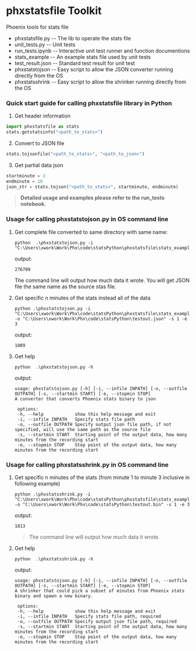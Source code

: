 # phxstatsfile Toolkit
Phoenix tools for stats file

- phxstatsfile.py -- The lib to operate the stats file
- unit_tests.py -- Unit tests
- run_tests.ipynb -- Interactive unit test runner and function documentions
- stats_example -- An example stats file used by unit tests
- test_result.json -- Standard test result for unit test
- phxstatstojson -- Easy script to allow the JSON converter running directly from the OS
- phxstatsshrink -- Easy script to allow the shrinker running directly from the OS

### Quick start guide for calling phxstatsfile library in Python
1. Get header information
```python
import phxstatsfile as stats
stats.getstatsinfo("<path_to_stats>")
```

2. Convert to JSON file
```python
stats.tojsonfile("<path_to_stats>", "<path_to_json>")
```

3. Get partial data json
```python
startminute = 3
endminute = 10
json_str = stats.tojson("<path_to_stats>", startminute, endminute)
```

> **Detailed usage and examples please refer to the run_tests notebook.**

### Usage for calling phxstatstojson.py in OS command line
1. Get complete file converted to same directory with same name:
   ```shell
   python  .\phxstatstojson.py -i "C:\Users\xwork\Work\Phx\code\statsPython\phxstatsfile\stats_example"
   ```
   output:
   ```
   276709
   ```
   The command line will output how much data it wrote. You will get JSON file the same name as the source stas file.

2. Get specific n minutes of the stats instead all of the data
   ```shell
   python .\phxstatstojson.py -i "C:\Users\xwork\Work\Phx\code\statsPython\phxstatsfile\stats_example" -o "C:\Users\xwork\Work\Phx\code\statsPython\testout.json" -s 1 -e 3
   ```
   output:
   ```
   1809
   ```

3. Get help
   ```shell
   python  .\phxstatstojson.py -h
   ```
   output:
   ```
   usage: phxstatstojson.py [-h] [-i, --infile INPATH] [-o, --outfile OUTPATH] [-s, --startmin START] [-e, --stopmin STOP]
   A converter that converts Phoenix stats binary to json

    options:
    -h, --help            show this help message and exit
    -i, --infile INPATH   Specify stats file path
    -o, --outfile OUTPATH Specify output json file path, if not specified, will use the same path as the source file
    -s, --startmin START  Starting point of the output data, how many minutes from the recording start
    -e, --stopmin STOP    Stop point of the output data, how many minutes from the recording start
   ```

### Usage for calling phxstatsshrink.py in OS command line
1. Get specific n minutes of the stats (from minute 1 to minute 3 inclusive in following example)
   ```shell
   python .\phxstatsshrink.py -i "C:\Users\xwork\Work\Phx\code\statsPython\phxstatsfile\stats_example" -o "C:\Users\xwork\Work\Phx\code\statsPython\testout.bin" -s 1 -e 3
   ```
   output:
   ```
   1813
   ```
   > The command line will output how much data it wrote. 

2. Get help
   ```shell
   python  .\phxstatsshrink.py -h
   ```
   output:
   ```
   usage: phxstatstojson.py [-h] [-i, --infile INPATH] [-o, --outfile OUTPATH] [-s, --startmin START] [-e, --stopmin STOP]
   A shrinker that could pick a subset of minutes from Phoenix stats binary and spawn a new binary.

    options:
    -h, --help            show this help message and exit
    -i, --infile INPATH   Specify stats file path, required
    -o, --outfile OUTPATH Specify output json file path, required
    -s, --startmin START  Starting point of the output data, how many minutes from the recording start
    -e, --stopmin STOP    Stop point of the output data, how many minutes from the recording start
   ```